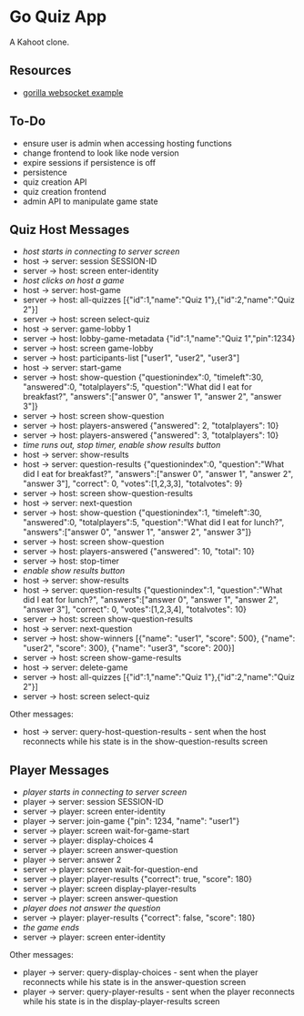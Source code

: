 # Go Quiz App

A Kahoot clone.

## Resources

* [gorilla websocket example](https://github.com/gorilla/websocket/tree/master/examples/chat)


## To-Do

* ensure user is admin when accessing hosting functions
* change frontend to look like node version
* expire sessions if persistence is off
* persistence
* quiz creation API
* quiz creation frontend
* admin API to manipulate game state


## Quiz Host Messages

* *host starts in connecting to server screen*
* host → server: session SESSION-ID
* server → host: screen enter-identity
* *host clicks on host a game*
* host → server: host-game
* server → host: all-quizzes [{"id":1,"name":"Quiz 1"},{"id":2,"name":"Quiz 2"}]
* server → host: screen select-quiz
* host → server: game-lobby 1
* server → host: lobby-game-metadata {"id":1,"name":"Quiz 1","pin":1234}
* server → host: screen game-lobby
* server → host: participants-list ["user1", "user2", "user3"]
* host → server: start-game
* server → host: show-question {"questionindex":0, "timeleft":30, "answered":0, "totalplayers":5, "question":"What did I eat for breakfast?", "answers":["answer 0", "answer 1", "answer 2", "answer 3"]}
* server → host: screen show-question
* server → host: players-answered {"answered": 2, "totalplayers": 10}
* server → host: players-answered {"answered": 3, "totalplayers": 10}
* *time runs out, stop timer, enable show results button*
* host → server: show-results
* host → server: question-results {"questionindex":0, "question":"What did I eat for breakfast?", "answers":["answer 0", "answer 1", "answer 2", "answer 3"], "correct": 0, "votes":[1,2,3,3], "totalvotes": 9}
* server → host: screen show-question-results
* host → server: next-question
* server → host: show-question {"questionindex":1, "timeleft":30, "answered":0, "totalplayers":5, "question":"What did I eat for lunch?", "answers":["answer 0", "answer 1", "answer 2", "answer 3"]}
* server → host: screen show-question
* server → host: players-answered {"answered": 10, "total": 10}
* server → host: stop-timer
* *enable show results button*
* host → server: show-results
* host → server: question-results {"questionindex":1, "question":"What did I eat for lunch?", "answers":["answer 0", "answer 1", "answer 2", "answer 3"], "correct": 0, "votes":[1,2,3,4], "totalvotes": 10}
* server → host: screen show-question-results
* host → server: next-question
* server → host: show-winners [{"name": "user1", "score": 500}, {"name": "user2", "score": 300}, {"name": "user3", "score": 200}]
* server → host: screen show-game-results
* host → server: delete-game
* server → host: all-quizzes [{"id":1,"name":"Quiz 1"},{"id":2,"name":"Quiz 2"}]
* server → host: screen select-quiz

Other messages:

* host → server: query-host-question-results - sent when the host reconnects while his state is in the show-question-results screen


## Player Messages

* *player starts in connecting to server screen*
* player → server: session SESSION-ID
* server → player: screen enter-identity
* player → server: join-game {"pin": 1234, "name": "user1"}
* server → player: screen wait-for-game-start
* server → player: display-choices 4
* server → player: screen answer-question
* player → server: answer 2
* server → player: screen wait-for-question-end
* server → player: player-results {"correct": true, "score": 180}
* server → player: screen display-player-results
* server → player: screen answer-question
* *player does not answer the question*
* server → player: player-results {"correct": false, "score": 180}
* *the game ends*
* server → player: screen enter-identity

Other messages:

* player → server: query-display-choices - sent when the player reconnects while his state is in the answer-question screen
* player → server: query-player-results - sent when the player reconnects while his state is in the display-player-results screen
